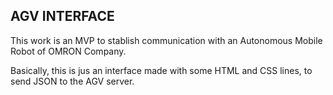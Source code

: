 ## AGV INTERFACE
This work is an MVP to stablish communication with an Autonomous Mobile Robot of OMRON Company.

Basically, this is jus an interface made with some HTML and CSS lines, to send JSON to the AGV server.
